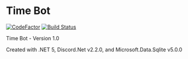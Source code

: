 # Time Bot

[![CodeFactor](https://www.codefactor.io/repository/github/the-mighty-mo/timebot/badge)](https://www.codefactor.io/repository/github/the-mighty-mo/timebot)
[![Build Status](https://hallb1016.visualstudio.com/FBIBot/_apis/build/status/the-mighty-mo.TimeBot?branchName=master)](https://hallb1016.visualstudio.com/FBIBot/_build/latest?definitionId=9&branchName=master)

Time Bot - Version 1.0

Created with .NET 5, Discord.Net v2.2.0, and Microsoft.Data.Sqlite v5.0.0
